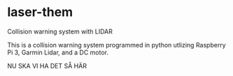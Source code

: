 # laser-them
Collision warning system with LIDAR

This is a collision warning system programmed in python utlizing Raspberry Pi 3, Garmin Lidar, and a DC motor.

NU SKA VI HA DET SÅ HÄR
